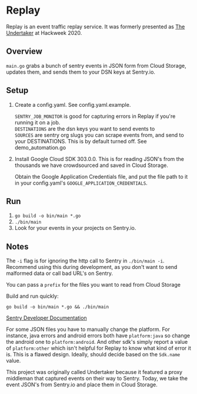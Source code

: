 # Replay
Replay is an event traffic replay service. It was formerly presented as [The Undertaker](https://www.youtube.com/watch?v=4QEYJXjC4Jk) at Hackweek 2020.

## Overview  
`main.go` grabs a bunch of sentry events in JSON form from Cloud Storage, updates them, and sends them to your DSN keys at Sentry.io.

## Setup

1. Create a config.yaml. See config.yaml.example.

    `SENTRY_JOB_MONITOR` is good for capturing errors in Replay if you're running it on a job.  
    `DESTINATIONS` are the dsn keys you want to send events to  
    `SOURCES` are sentry org slugs you can scrape events from, and send to your DESTINATIONS. This is by default turned off. See demo_automation.go

2. 
    Install Google Cloud SDK 303.0.0. This is for reading JSON's from the thousands we have crowdsourced and saved in Cloud Storage.

    Obtain the Google Application Credentials file, and put the file path to it in your config.yaml's `GOOGLE_APPLICATION_CREDENTIALS`.

## Run
1. `go build -o bin/main *.go`
2. `./bin/main`
2. Look for your events in your projects on Sentry.io.

## Notes
The `-i` flag is for ignoring the http call to Sentry in `./bin/main -i`. Recommend using this during development, as you don't want to send malformed data or call bad URL's on Sentry.

You can pass a `prefix` for the files you want to read from Cloud Storage

Build and run quickly:
```
go build -o bin/main *.go && ./bin/main
```

[Sentry Developer Documentation](https://develop.sentry.dev/sdk/store)

For some JSON files you have to manually change the platform. For instance, java errors and android errors both have `platform:java` so change the android one to `platform:android`. And other sdk's simply report a value of `platform:other` which isn't helpful for Replay to know what kind of error it is. This is a flawed design. Ideally, should decide based on the `Sdk.name` value.

This project was originally called Undertaker because it featured a proxy middleman that captured events on their way to Sentry. Today, we take the event JSON's from Sentry.io and place them in Cloud Storage.